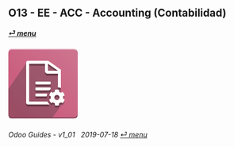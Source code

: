 ## O13 - EE - ACC - Accounting (Contabilidad)
#### [_&#x23CE; menu_](/o13/ee/o13-ee-guides_menu.md)  
### ![acc](/doc/img/account_accountant.png)

###### Odoo Guides - v1_01 &nbsp; 2019-07-18  [_&#x23CE; menu_](/o13/ee/o13-ee-guides_menu.md)  
